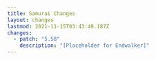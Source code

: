 ```yaml
---
title: Samurai Changes
layout: changes
lastmod: 2021-11-15T03:43:49.187Z
changes:
  - patch: "5.58"
    description: "[Placeholder for Endwalker]"
---
```

